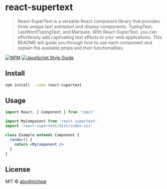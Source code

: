 # react-supertext

> React-SuperText is a versatile React component library that provides three unique text animation and display components: TypingText, LastWordTypingText, and Marquee. With React-SuperText, you can effortlessly add captivating text effects to your web applications. This README will guide you through how to use each component and explain the available props and their functionalities.

[![NPM](https://img.shields.io/npm/v/react-supertext.svg)](https://www.npmjs.com/package/react-supertext) [![JavaScript Style Guide](https://img.shields.io/badge/code_style-standard-brightgreen.svg)](https://standardjs.com)

## Install

```bash
npm install --save react-supertext
```

## Usage

```jsx
import React, { Component } from 'react'

import MyComponent from 'react-supertext'
import 'react-supertext/dist/index.css'

class Example extends Component {
  render() {
    return <MyComponent />
  }
}
```

## License

MIT © [abodmicheal](https://github.com/abodmicheal)

